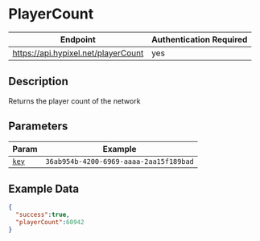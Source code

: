 # PlayerCount

| Endpoint | Authentication Required |
| --- | --- |
| https://api.hypixel.net/playerCount | yes |

## Description
Returns the player count of the network

## Parameters

| Param | Example |
| --- | --- |
| [`key`](README.md#api-key) | `36ab954b-4200-6969-aaaa-2aa15f189bad` |

## Example Data

```json
{
  "success":true,
  "playerCount":60942
}
```
